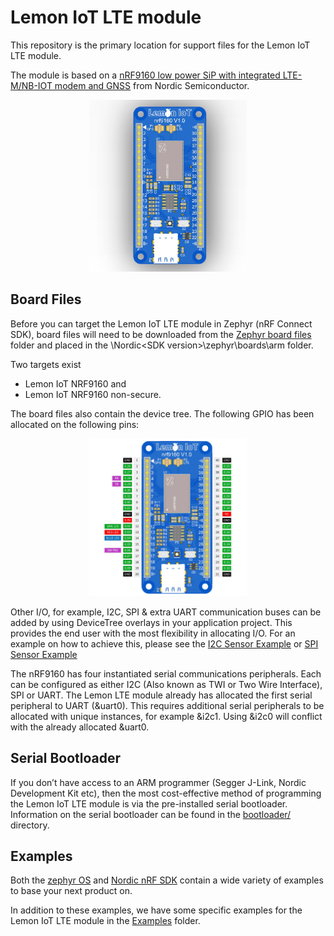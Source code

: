 # Lemon IoT LTE module
This repository is the primary location for support files for the Lemon IoT LTE module. 

The module is based on a [nRF9160 low power SiP with integrated LTE-M/NB-IOT modem and GNSS](https://www.nordicsemi.com/products/nrf9160) from Nordic Semiconductor.

<p align="center"><img src="https://raw.githubusercontent.com/aaron-mohtar-co/Lemon-IoT-LTE-nrf9160/main/Zephyr%20board%20files/arm/lemon_iot_lte_nrf9160/doc/img/lemon_iot_lte_nrf9160_render.jpg" width=50% height=50%></p>

## Board Files

Before you can target the Lemon IoT LTE module in Zephyr (nRF Connect SDK), board files will need to be downloaded from the [Zephyr board files](https://github.com/aaron-mohtar-co/Lemon-IoT-LTE-nrf9160/tree/main/Zephyr%20board%20files) folder and placed in the \Nordic\<SDK version>\zephyr\boards\arm folder.

Two targets exist 
* Lemon IoT NRF9160 and 
* Lemon IoT NRF9160 non-secure.

The board files also contain the device tree. The following GPIO has been allocated on the following pins:

<p align="center"><img src="https://raw.githubusercontent.com/aaron-mohtar-co/Lemon-IoT-LTE-nrf9160/main/Zephyr%20board%20files/arm/lemon_iot_lte_nrf9160/doc/img/lemon_iot_lte_nrf9160_diagram.jpg" width=50% height=50%></p>

Other I/O, for example, I2C, SPI & extra UART communication buses can be added by using DeviceTree overlays in your application project. This provides the end user with the most flexibility in allocating I/O. For an example on how to achieve this, please see the [I2C Sensor Example](https://github.com/aaron-mohtar-co/Lemon-IoT-LTE-nrf9160/tree/main/Examples/i2c_sensor) or [SPI Sensor Example](https://github.com/aaron-mohtar-co/Lemon-IoT-LTE-nrf9160/tree/main/Examples/spi_sensor)

The nRF9160 has four instantiated serial communications peripherals. Each can be configured as either I2C (Also known as TWI or Two Wire Interface), SPI or UART. The Lemon LTE module already has allocated the first serial peripheral to UART (&uart0). This requires additional serial peripherals to be allocated with unique instances, for example &i2c1. Using &i2c0 will conflict with the already allocated &uart0.     

## Serial Bootloader

If you don’t have access to an ARM programmer (Segger J-Link, Nordic Development Kit etc), then the most cost-effective method of programming the Lemon IoT LTE module is via the pre-installed serial bootloader. Information on the serial bootloader can be found in the [bootloader/](https://github.com/aaron-mohtar-co/Lemon-IoT-LTE-nrf9160/tree/main/Bootloader) directory.

## Examples

Both the [zephyr OS](https://github.com/zephyrproject-rtos/zephyr/tree/main/samples) and [Nordic nRF SDK](https://github.com/nrfconnect/sdk-nrf/tree/main/samples/nrf9160) contain a wide variety of examples to base your next product on. 

In addition to these examples, we have some specific examples for the Lemon IoT LTE module in the [Examples](https://github.com/aaron-mohtar-co/Lemon-IoT-LTE-nrf9160/tree/main/Examples) folder.


